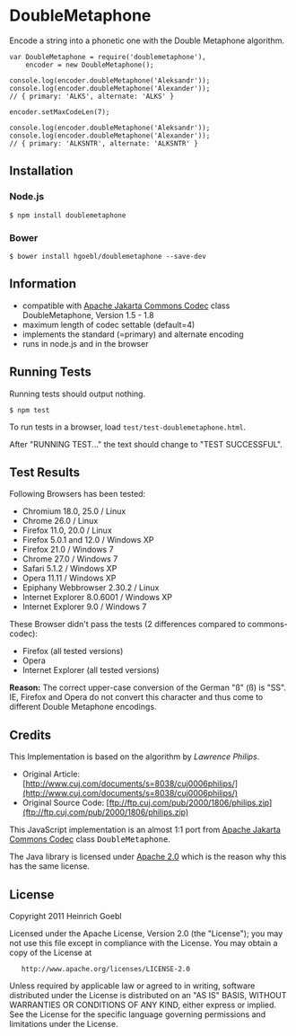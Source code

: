 
# DoubleMetaphone
      
  Encode a string into a phonetic one with the Double Metaphone algorithm.

    var DoubleMetaphone = require('doublemetaphone'),
        encoder = new DoubleMetaphone();

    console.log(encoder.doubleMetaphone('Aleksandr'));
    console.log(encoder.doubleMetaphone('Alexander'));
    // { primary: 'ALKS', alternate: 'ALKS' }

    encoder.setMaxCodeLen(7);

    console.log(encoder.doubleMetaphone('Aleksandr'));
    console.log(encoder.doubleMetaphone('Alexander'));
    // { primary: 'ALKSNTR', alternate: 'ALKSNTR' }

## Installation

### Node.js

    $ npm install doublemetaphone

### Bower

    $ bower install hgoebl/doublemetaphone --save-dev

## Information

  * compatible with [Apache Jakarta Commons Codec](http://commons.apache.org/codec/) class DoubleMetaphone, Version 1.5 - 1.8
  * maximum length of codec settable (default=4)
  * implements the standard (=primary) and alternate encoding
  * runs in node.js and in the browser

## Running Tests

Running tests should output nothing.

    $ npm test

To run tests in a browser, load `test/test-doublemetaphone.html`.

After "RUNNING TEST..." the text should change to "TEST SUCCESSFUL".

## Test Results

Following Browsers has been tested:

 * Chromium 18.0, 25.0 / Linux
 * Chrome 26.0 / Linux
 * Firefox 11.0, 20.0 / Linux
 * Firefox 5.0.1 and 12.0 / Windows XP
 * Firefox 21.0 / Windows 7
 * Chrome 27.0 / Windows 7
 * Safari 5.1.2 / Windows XP
 * Opera 11.11 / Windows XP
 * Epiphany Webbrowser 2.30.2 / Linux
 * Internet Explorer 8.0.6001 / Windows XP
 * Internet Explorer 9.0 / Windows 7

These Browser didn't pass the tests (2 differences compared to commons-codec):

 * Firefox (all tested versions)
 * Opera
 * Internet Explorer (all tested versions)

**Reason:** The correct upper-case conversion of the German "ß" (&szlig;) is "SS". IE, Firefox and Opera do not convert
this character and thus come to different Double Metaphone encodings.

## Credits

This Implementation is based on the algorithm by <CITE>Lawrence Philips</CITE>.

  * Original Article: [http://www.cuj.com/documents/s=8038/cuj0006philips/](http://www.cuj.com/documents/s=8038/cuj0006philips/)
  * Original Source Code: [ftp://ftp.cuj.com/pub/2000/1806/philips.zip](ftp://ftp.cuj.com/pub/2000/1806/philips.zip)

This JavaScript implementation is an almost 1:1 port from [Apache Jakarta Commons Codec](http://commons.apache.org/codec/)
class <tt>DoubleMetaphone</tt>.

The Java library is licensed under [Apache 2.0](http://www.apache.org/licenses/LICENSE-2.0) which is the reason
why this has the same license.

## License 

   Copyright 2011 Heinrich Goebl

   Licensed under the Apache License, Version 2.0 (the "License");
   you may not use this file except in compliance with the License.
   You may obtain a copy of the License at

       http://www.apache.org/licenses/LICENSE-2.0

   Unless required by applicable law or agreed to in writing, software
   distributed under the License is distributed on an "AS IS" BASIS,
   WITHOUT WARRANTIES OR CONDITIONS OF ANY KIND, either express or implied.
   See the License for the specific language governing permissions and
   limitations under the License.
